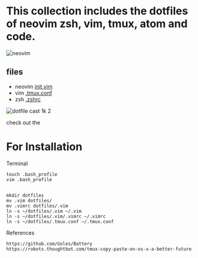 # This collection includes the dotfiles of neovim zsh, vim, tmux, atom and code.

![neovim](https://cloud.githubusercontent.com/assets/19645990/20860150/42b74904-b93f-11e6-9073-5a9ca39e09dc.gif)

## files
* neovim [init.vim](https://github.com/wangsongiam/dotfiles/blob/master/nvim/init.vim)
* vim [.tmux.conf](https://github.com/wangsongiam/dotfiles/blob/master/.tmux.conf)
* zsh [.zshrc](https://github.com/wangsongiam/dotfiles/blob/master/.zshrc)

![dotfile cast 1k
2](https://cloud.githubusercontent.com/assets/19645990/16610534/5f89bac0-438e-11e6-866f-342825f8ffd8.gif)

check out the

# For Installation

Terminal

    touch .bash_profile
    vim .bash_profile


    mkdir dotfiles
    mv .vim dotfiles/
    mv .vimrc dotfiles/.vim
    ln -s ~/dotfiles/.vim ~/.vim
    ln -s ~/dotfiles/.vim/.vimrc ~/.vimrc
    ln -s ~/dotfiles/.tmux.conf ~/.tmux.conf

References

    https://github.com/Goles/Battery
    https://robots.thoughtbot.com/tmux-copy-paste-on-os-x-a-better-future
